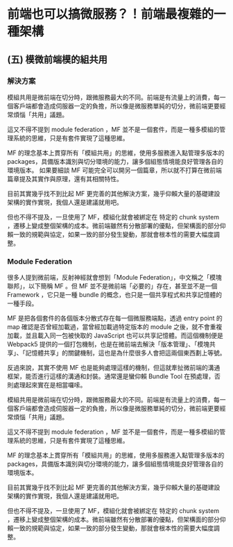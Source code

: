 # 前端也可以搞微服務？！前端最複雜的一種架構

## (五) 模微前端模的組共用

### 解決方案

模組共用是微前端在切分時，跟微服務最大的不同。前端是有流量上的消費，每一個客戶端都會造成伺服器一定的負擔，所以像是微服務單純的切分，微前端更要經常煩惱「共用」議題。

這又不得不提到 module federation ，MF 並不是一個套件，而是一種多模組的管理系統的思維，只是有套件實現了這種思維。

MF 的理念基本上貫穿所有「模組共用」的思維，使用多服務進入點管理多版本的 packages，具備版本識別與切分環境的能力，讓多個組態情境能良好管理各自的環境版本。
如果要細談 MF 可能完全可以開另一個篇章，所以就不打算在微前端篇章提及其實作與原理，還有其相關特性。

目前其實幾乎找不到比起 MF 更完善的其他解決方案，幾乎仰賴大量的基礎建設架構的實作實現，我個人還是建議就用吧。

但也不得不提及，一旦使用了 MF，模組化就會被綁定在 特定的 chunk system ，遷移上變成整個架構的成本。微前端雖然有分散部署的優點，但架構面的部分仰賴一致的規範與協定，如果一致的部分發生變動，那就會根本性的需要大幅度調整。

### Module Federation

很多人提到微前端，反射神經就會想到「Module Federation」，中文稱之「模塊聯邦」，以下簡稱 MF 。但 MF 並不是微前端「必要的」存在，甚至並不是一個 Framework ，它只是一種 bundle 的概念，也只是一個共享程式和共享記憶體的一種手段。

MF 是把各個套件的各個版本分散式存在每一個微服務端點，透過 entry point 的 map 確認是否曾經加載過，當曾經加載過特定版本的 module 之後，就不會重複加載，並且載入同一包被快取的 JavaScript 也可以共享記憶體。而這個機制便是 Webpack5 提供的一個打包機制，也是在微前端去解決「版本管理」、「模塊共享」、「記憶體共享」的關鍵機制，這也是為什麼很多人會把這兩個東西劃上等號。

反過來說，其實不使用 MF 也是能夠處理這樣的機制，但這就牽扯微前端的溝通框架，能否進行這樣的溝通和封裝。通常還是蠻仰賴 Bundle Tool 在預處理，否則處理起來實在是相當囉嗦。

模組共用是微前端在切分時，跟微服務最大的不同。前端是有流量上的消費，每一個客戶端都會造成伺服器一定的負擔，所以像是微服務單純的切分，微前端更要經常煩惱「共用」議題。

這又不得不提到 module federation ，MF 並不是一個套件，而是一種多模組的管理系統的思維，只是有套件實現了這種思維。

MF 的理念基本上貫穿所有「模組共用」的思維，使用多服務進入點管理多版本的 packages，具備版本識別與切分環境的能力，讓多個組態情境能良好管理各自的環境版本。

目前其實幾乎找不到比起 MF 更完善的其他解決方案，幾乎仰賴大量的基礎建設架構的實作實現，我個人還是建議就用吧。

但也不得不提及，一旦使用了 MF，模組化就會被綁定在 特定的 chunk system ，遷移上變成整個架構的成本。微前端雖然有分散部署的優點，但架構面的部分仰賴一致的規範與協定，如果一致的部分發生變動，那就會根本性的需要大幅度調整。
